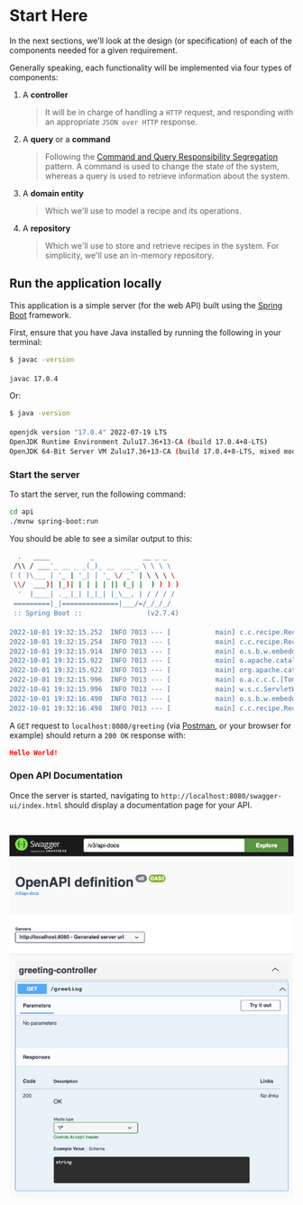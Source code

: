 # Start Here

In the next sections, we'll look at the design (or specification) of each of the components needed for a given requirement.

Generally speaking, each functionality will be implemented via four types of components:

1. A **controller** 
    > It will be in charge of handling a `HTTP` request, and responding with an appropriate `JSON over HTTP` response.

2. A **query** or a **command**
    > Following the [Command and Query Responsibility Segregation][1] pattern. A command is used to change the state of the system, whereas a query is used to retrieve information about the system.

3. A **domain entity**
    > Which we'll use to model a recipe and its operations.

4. A **repository**
    > Which we'll use to store and retrieve recipes in the system. For simplicity, we'll use an in-memory repository.


## Run the application locally

This application is a simple server (for the web API) built using the [Spring Boot][2] framework.

First, ensure that you have Java installed by running the following in your terminal:

```bash
$ javac -version

javac 17.0.4
```
Or:

```bash
$ java -version

openjdk version "17.0.4" 2022-07-19 LTS
OpenJDK Runtime Environment Zulu17.36+13-CA (build 17.0.4+8-LTS)
OpenJDK 64-Bit Server VM Zulu17.36+13-CA (build 17.0.4+8-LTS, mixed mode, sharing)
```

### Start the server

To start the server, run the following command:

```bash
cd api
./mvnw spring-boot:run
```

You should be able to see a similar output to this:

```bash
  .   ____          _            __ _ _
 /\\ / ___'_ __ _ _(_)_ __  __ _ \ \ \ \
( ( )\___ | '_ | '_| | '_ \/ _` | \ \ \ \
 \\/  ___)| |_)| | | | | || (_| |  ) ) ) )
  '  |____| .__|_| |_|_| |_\__, | / / / /
 =========|_|==============|___/=/_/_/_/
 :: Spring Boot ::                (v2.7.4)

2022-10-01 19:32:15.252  INFO 7013 --- [           main] c.c.recipe.RecipeApiApplication          : Starting RecipeApiApplication using Java 17.0.4 
2022-10-01 19:32:15.254  INFO 7013 --- [           main] c.c.recipe.RecipeApiApplication          : No active profile set, falling back to 1 default profile: "default"
2022-10-01 19:32:15.914  INFO 7013 --- [           main] o.s.b.w.embedded.tomcat.TomcatWebServer  : Tomcat initialized with port(s): 8080 (http)
2022-10-01 19:32:15.922  INFO 7013 --- [           main] o.apache.catalina.core.StandardService   : Starting service [Tomcat]
2022-10-01 19:32:15.922  INFO 7013 --- [           main] org.apache.catalina.core.StandardEngine  : Starting Servlet engine: [Apache Tomcat/9.0.65]
2022-10-01 19:32:15.996  INFO 7013 --- [           main] o.a.c.c.C.[Tomcat].[localhost].[/]       : Initializing Spring embedded WebApplicationContext
2022-10-01 19:32:15.996  INFO 7013 --- [           main] w.s.c.ServletWebServerApplicationContext : Root WebApplicationContext: initialization completed in 706 ms
2022-10-01 19:32:16.490  INFO 7013 --- [           main] o.s.b.w.embedded.tomcat.TomcatWebServer  : Tomcat started on port(s): 8080 (http) with context path ''
2022-10-01 19:32:16.498  INFO 7013 --- [           main] c.c.recipe.RecipeApiApplication          : Started RecipeApiApplication in 1.7 seconds (JVM running for 1.944)

```

A `GET` request to `localhost:8080/greeting` (via [Postman][3], or your browser for example) should return a `200 OK` response with:

```JSON
Hello World!
```

### Open API Documentation

Once the server is started, navigating to `http://localhost:8080/swagger-ui/index.html` should display a documentation page for your API.

<br/>

![Opean API documentation][4]



[1]: https://martinfowler.com/bliki/CQRS.html
[2]: https://spring.io/projects/spring-boot
[3]: https://www.postman.com/downloads/
[4]: ./api/open-api-documentation.png
